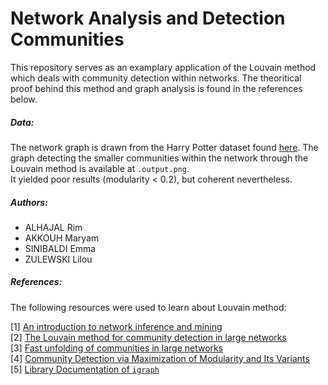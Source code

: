 # Network Analysis and Detection Communities

This repository serves as an examplary application of the Louvain method which deals with community detection within networks. The theoritical proof behind this method and graph analysis is found in the references below.

##### Data:

The network graph is drawn from the Harry Potter dataset found [here](https://github.com/efekarakus/potter-network/tree/master/data). The graph detecting the smaller communities within the network through the Louvain method is available at `.output.png`.\
It yielded poor results (modularity < 0.2), but coherent nevertheless.

##### Authors:

- ALHAJAL Rim
- AKKOUH Maryam
- SINIBALDI Emma
- ZULEWSKI Lilou

##### References:

The following resources were used to learn about Louvain method:

[1] [An introduction to network inference and mining](http://www.nathalievialaneix.eu/doc/pdf/wikistat-network_compiled.pdf) \
[2] [The Louvain method for community detection in large networks](http://perso.uclouvain.be/vincent.blondel/research/louvain.html) \
[3] [Fast unfolding of communities in large networks](http://arxiv.org/abs/0803.0476) \
[4] [Community Detection via Maximization of Modularity and Its Variants](http://www.cs.rpi.edu/~szymansk/papers/TCSS-14.pdf) \
[5] [Library Documentation of `igraph`](https://igraph.org/python/)
